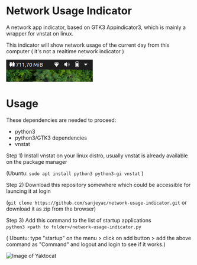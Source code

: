 # Network Usage  Indicator

A network app indicator, based on GTK3 Appindicator3, which is mainly a wrapper for vnstat on linux.

This indicator will show network usage of the current day from this computer ( it's not a realtime network indicator ) 

![Demo Image](docs/demo.png)

# Usage
These dependencies are needed to proceed:
- python3
- python3/GTK3 dependencies
- vnstat

Step 1)
Install vnstat on your linux distro, usually vnstat is already available on the package manager

(Ubuntu: ```sudo apt install python3 python3-gi vnstat``` )

Step 2)
Download this repository somewhere which could be accessible for launcing it at login

(```git clone https://github.com/sanjeyac/network-usage-indicator.git``` or download it as zip from the browser)

Step 3)
Add this command to the list of startup applications  
```python3 <path to folder>/network-usage-indicator.py```

( Ubuntu: type "startup" on the menu > click on add button > add the above command as "Command" and logout and login to see if it works.)

![Image of Yaktocat](https://octodex.github.com/images/yaktocat.png)
